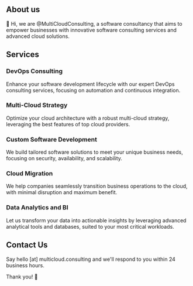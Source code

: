 ## About us

👋 Hi, we are @MultiCloudConsulting, a software consultancy that aims to empower businesses with innovative software consulting services and advanced cloud solutions.

## Services

### DevOps Consulting

Enhance your software development lifecycle with our expert DevOps consulting services, focusing on automation and continuous integration.

### Multi-Cloud Strategy

Optimize your cloud architecture with a robust multi-cloud strategy, leveraging the best features of top cloud providers.

### Custom Software Development

We build tailored software solutions to meet your unique business needs, focusing on security, availability, and scalability.

### Cloud Migration

We help companies seamlessly transition business operations to the cloud, with minimal disruption and maximum benefit.

### Data Analytics and BI

Let us transform your data into actionable insights by leveraging advanced analytical tools and databases, suited to your most critical workloads.

## Contact Us

Say hello [at] multicloud.consulting and we'll respond to you within 24 business hours.

Thank you! 🙏
